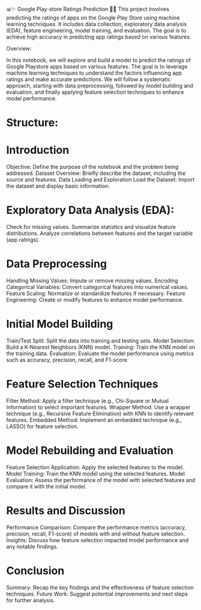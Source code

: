 📊✨ Google Play-store Ratings Prediction 🌟📱
This project involves predicting the ratings of apps on the Google Play Store using machine learning techniques. It includes data collection, exploratory data analysis (EDA), feature engineering, model training, and evaluation. The goal is to achieve high accuracy in predicting app ratings based on various features.

Overview:

In this notebook, we will explore and build a model to predict the ratings of Google Playstore apps based on various features. The goal is to leverage machine learning techniques to understand the factors influencing app ratings and make accurate predictions. We will follow a systematic approach, starting with data preprocessing, followed by model building and evaluation, and finally applying feature selection techniques to enhance model performance.

# Structure:

# Introduction

Objective: Define the purpose of the notebook and the problem being addressed.
Dataset Overview: Briefly describe the dataset, including the source and features.
Data Loading and Exploration
Load the Dataset: Import the dataset and display basic information.

# Exploratory Data Analysis (EDA):

Check for missing values.
Summarize statistics and visualize feature distributions.
Analyze correlations between features and the target variable (app ratings).

# Data Preprocessing

Handling Missing Values: Impute or remove missing values.
Encoding Categorical Variables: Convert categorical features into numerical values.
Feature Scaling: Normalize or standardize features if necessary.
Feature Engineering: Create or modify features to enhance model performance.

# Initial Model Building

Train/Test Split: Split the data into training and testing sets.
Model Selection: Build a K-Nearest Neighbors (KNN) model.
Training: Train the KNN model on the training data.
Evaluation: Evaluate the model performance using metrics such as accuracy, precision, recall, and F1-score.

# Feature Selection Techniques

Filter Method: Apply a filter technique (e.g., Chi-Square or Mutual Information) to select important features.
Wrapper Method: Use a wrapper technique (e.g., Recursive Feature Elimination) with KNN to identify relevant features.
Embedded Method: Implement an embedded technique (e.g., LASSO) for feature selection.

# Model Rebuilding and Evaluation

Feature Selection Application: Apply the selected features to the model.
Model Training: Train the KNN model using the selected features.
Model Evaluation: Assess the performance of the model with selected features and compare it with the initial model.

# Results and Discussion

Performance Comparison: Compare the performance metrics (accuracy, precision, recall, F1-score) of models with and without feature selection.
Insights: Discuss how feature selection impacted model performance and any notable findings.

# Conclusion

Summary: Recap the key findings and the effectiveness of feature selection techniques.
Future Work: Suggest potential improvements and next steps for further analysis.
